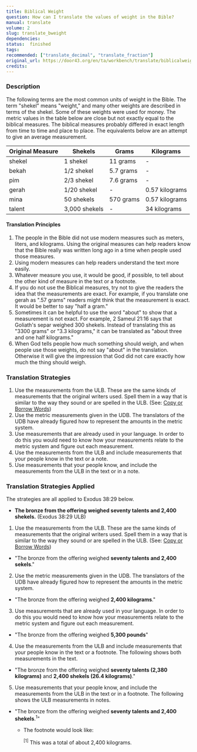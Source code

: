 ```yaml
---
title: Biblical Weight
question: How can I translate the values of weight in the Bible?
manual: translate
volume: 2
slug: translate_bweight
dependencies: 
status:  finished
tags: 
recommended: ["translate_decimal", "translate_fraction"]
original_url: https://door43.org/en/ta/workbench/translate/biblicalweight
credits: 
---
```

### Description

The following terms are the most common units of weight in the Bible. The term "shekel" means "weight," and many other weights are described in terms of the shekel. Some of these weights were used for money. The metric values in the table below are close but not exactly equal to the biblical measures. The biblical measures probably differed in exact length from time to time and place to place. The equivalents below are an attempt to give an average measurement.

| Original Measure | Shekels | Grams | Kilograms |
|--------------------|----------|---------|------------|
|shekel | 1 shekel |11 grams |  - |
| bekah  |  1/2 shekel |  5.7 grams |   - | 
| pim  |  2/3 shekel |  7.6 grams |  - |
| gerah  |  1/20 shekel |  - |  0.57 kilograms |
| mina  |  50 shekels |  570 grams |  0.57 kilograms |
| talent  |  3,000 shekels |  - |  34 kilograms |

#### Translation Principles

  1. The people in the Bible did not use modern measures such as meters, liters, and kilograms. Using the original measures can help readers know that the Bible really was written long ago in a time when people used those measures.
  1. Using modern measures can help readers understand the text more easily.
  1. Whatever measure you use, it would be good, if possible, to tell about the other kind of measure in the text or a footnote.
  1. If you do not use the Biblical measures, try not to give the readers the idea that the measurements are exact. For example, if you translate one gerah as ".57 grams" readers might think that the measurement is exact. It would be better to say "half a gram."
  1. Sometimes it can be helpful to use the word "about" to show that a measurement is not exact. For example, 2 Sameul 21:16 says that Goliath's separ weighed 300 shekels. Instead of translating this as "3300 grams" or "3.3 kilograms," it can be translated as "about three and one half kilograms."
  1. When God tells people how much something should weigh, and when people use those weights, do not say "about" in the translation. Otherwise it will give the impression that God did not care exactly how much the thing should weigh.

### Translation Strategies

  1. Use the measurements from the ULB. These are the same kinds of measurements that the original writers used. Spell them in a way that is similar to the way they sound or are spelled in the ULB. (See: [Copy or Borrow Words](https://git.door43.org/Door43/en-ta-translate-vol1/src/master/content/translate_transliterate.md))
  1. Use the metric measurements given in the UDB. The translators of the UDB have already figured how to represent the amounts in the metric system.
  1. Use measurements that are already used in your language. In order to do this you would need to know how your measurements relate to the metric system and figure out each measurement.
  1. Use the measurements from the ULB and include measurements that your people know in the text or a note.
  1. Use measurements that your people know, and include the measurements from the ULB in the text or in a note.

### Translation Strategies Applied

The strategies are all applied to Exodus 38:29 below.

  * **The bronze from the offering weighed __seventy talents and 2,400 shekels__.** (Exodus 38:29 ULB)

1. Use the measurements from the ULB. These are the same kinds of measurements that the original writers used. Spell them in a way that is similar to the way they sound or are spelled in the ULB. (See: [Copy or Borrow Words](https://git.door43.org/Door43/en-ta-translate-vol1/src/master/content/translate_transliterate.md))
  * "The bronze from the offering weighed __seventy talents and 2,400 sekels__."

2. Use the metric measurements given in the UDB. The translators of the UDB have already figured how to represent the amounts in the metric system.
  * "The bronze from the offering weighed __2,400 kilograms__."

3. Use measurements that are already used in your language. In order to do this you would need to know how your measurements relate to the metric system and figure out each measurement.
  * "The bronze from the offering weighed __5,300 pounds__"

4. Use the measurements from the ULB and include measurements that your people know in the text or a footnote. The following shows both measurements in the text.
  * "The bronze from the offering weighed __seventy talents (2,380 kilograms)__ and __2,400 shekels (26.4 kilograms)__."

5. Use measurements that your people know, and include the measurements from the ULB in the text or in a footnote. The following shows the ULB measurements in notes.
  * "The bronze from the offering weighed __seventy talents and 2,400 shekels__.<sup>1</sup>" 
      * The footnote would look like:
      
         <sup>[1]</sup> This was a total of about 2,400 kilograms.

